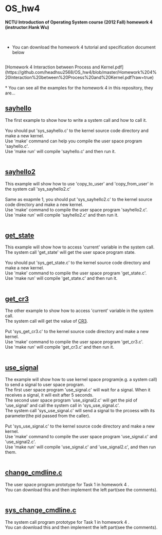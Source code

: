OS_hw4
======

__NCTU Introduction of Operating System course (2012 Fall) homework 4 (instructor:Hank Wu)__
<br /><br /><br />

* You can download the homework 4 tutorial and specification document below
<br />
[Homework 4 Interaction between Process and Kernel.pdf](https://github.com/headhsu2568/OS_hw4/blob/master/Homework%204%20Interaction%20between%20Process%20and%20Kernel.pdf?raw=true)
<br />
<br />
* You can see all the examples for the homework 4 in this repository, they are...

## [sayhello](https://github.com/headhsu2568/OS_hw4/tree/master/sayhello)
The first example to show how to write a system call and how to call it.<br />
<br />
You should put 'sys_sayhello.c' to the kernel source code directory and make a new kernel.<br />
Use 'make' command can help you compile the user space program 'sayhello.c'.<br />
Use 'make run' will compile 'sayhello.c' and then run it.<br />
<br />

## [sayhello2](https://github.com/headhsu2568/OS_hw4/tree/master/sayhello2)
This example will show how to use 'copy_to_user' and 'copy_from_user' in the system call 'sys_sayhello2.c'<br />
<br />
Same as exapmle 1, you should put 'sys_sayhello2.c' to the kernel source code directory and make a new kernel.<br />
Use 'make' command to compile the user space program 'sayhello2.c'.<br />
Use 'make run' will compile 'sayhello2.c' and then run it.<br />
<br />

## [get_state](https://github.com/headhsu2568/OS_hw4/tree/master/get_state)
This example will show how to access 'current' variable in the system call.<br />
The system call 'get_state' will get the user space program state.<br />
<br />
You should put 'sys_get_state.c' to the kernel source code directory and make a new kernel.<br />
Use 'make' command to compile the user space program 'get_state.c'.<br />
Use 'make run' will compile 'get_state.c' and then run it.<br />
<br />

## [get_cr3](https://github.com/headhsu2568/OS_hw4/tree/master/get_cr3)
The other example to show how to access 'current' variable in the system call.<br />
The system call will get the value of [CR3](http://en.wikipedia.org/wiki/Control_register#CR3).<br />
<br />
Put 'sys_get_cr3.c' to the kernel source code directory and make a new kernel.<br />
Use 'make' command to compile the user space program 'get_cr3.c'.<br />
Use 'make run' will compile 'get_cr3.c' and then run it.<br />
<br />

## [use_signal](https://github.com/headhsu2568/OS_hw4/tree/master/use_signal)
The example will show how to use kernel space program(e.g. a system call) to send a signal to user space program.<br />
The first user space program 'use_signal.c' will wait for a signal. When it receives a signal, it will exit after 5 seconds.<br />
The second user space program 'use_signal2.c' will get the pid of 'use_signal' and call the system call in 'sys_use_signal.c'.<br />
The system call 'sys_use_signal.c' will send a signal to the prcoess with its parameter(the pid passed from the caller).<br />
<br />
Put 'sys_use_signal.c' to the kernel source code directory and make a new kernel.<br />
Use 'make' command to compile the user space program 'use_signal.c' and 'use_signal2.c'.<br />
Use 'make run' will compile 'use_signal.c' and 'use_signal2.c', and then run them.<br />
<br />

## [change_cmdline.c](https://github.com/headhsu2568/OS_hw4/blob/master/change_cmdline.c)
The user space program prototype for Task 1 in homework 4 .<br />
You can download this and then implement the left part(see the comments).<br />
<br />

## [sys_change_cmdline.c](https://github.com/headhsu2568/OS_hw4/blob/master/sys_change_cmdline.c)
The system call program prototype for Task 1 in homework 4 .<br />
You can download this and then implement the left part(see the comments).<br />
<br />
<br />
<br />